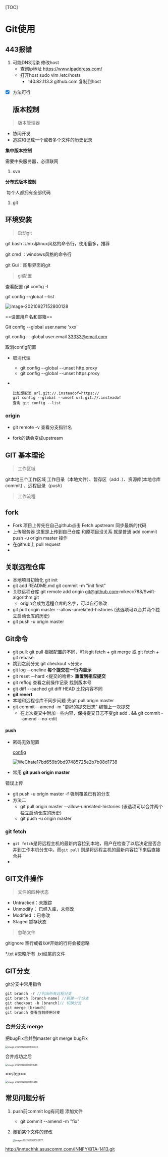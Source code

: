 [TOC]

# Git使用

## 443报错

1. 可能DNS污染 修改host   
   - 查询ip地址 https://www.ipaddress.com/
   - 打开host  sudo vim /etc/hosts  
     - 140.82.113.3 github.com 复制到host

- [x] 方法可行

  ## 版本控制

> 版本管理器

- 协同开发
- 追踪和记载一个或者多个文件的历史记录

**集中版本控制**

需要中央服务器，必须联网

1. svn

**分布式版本控制**

​	每个人都拥有全部代码

1. git

## 环境安装

> 启动git

git bash :Unix与linux风格的命令行，使用最多，推荐

git cmd ：windows风格的命令行

git Gui：图形界面的git 

> git配置 

查看配置 git config -l



git config --global --list

![image-20210927152800128](https://tva1.sinaimg.cn/large/008i3skNly1guv7w0sb6uj60o206oab102.jpg)

==设置用户名和邮箱==

Git config --global user.name 'xxx'

git config -- global user.email 33333@email.com



取消config配置

- 取消代理

  - git config --global --unset http.proxy
  - git config --global --unset https.proxy

- ​

  ```
  比如想取消 url.git://.insteadof=https://
  git config --global --unset url.git://.insteadof
  查询 git config --list
  ```

### origin

- git remote -v 查看分支指针名

- fork的话会变成upstream


## GIT 基本理论

> 工作区域

git本地三个工作区域  工作目录（本地文件）、暂存区（add .）、资源库(本地仓库 commit) 、远程目录（push）

> 工作流程


## fork

- Fork 项目上传先在自己github点击 Fetch upstream 同步最新的代码
- 上传服务器 这里是上传到自己仓库 和原项目没关系 就是普通 add commit push -u origin master 操作
- 在github上 pull request
- 

## 关联远程仓库

- 本地项目初始化 git init
- git add README.md git commit -m "init first"
- 关联远程仓库 git remote add origin git@github.com:mikecc788/Swift-algorithm.git
  - origin会成为远程仓库的名字，可以自行修改
- git pull origin master --allow-unrelated-histories (该选项可以合并两个独立启动仓库的历史)
-  git push -u origin master


## Git命令

- git pull:  git pull 根据配置的不同，可为git fetch + git merge 或 git fetch + git rebase
- 跳到之前分支  git checkout  <分支>
- git log --oneline       **每个提交在一行内显示**
- git reset --hard <提交的哈希> **重置到相应提交**
- git reflog 查看之前操作记录 找到版本号
- git diff --cached git diff HEAD 比较内容不同
- **git revert**
- 本地和远程仓库不同步问题 先git pull origin master
- git commit --amend -m "更好的提交日志"  编辑上一次提交
  - 在上次提交中附加一些内容，保持提交日志不变git add . && git commit --amend --no-edit

#### push

- 密码无效配置

  [config]()

  ![WeChate17bd659b9bd97485725e2b7b08d1738](/Users/feellife/Library/Containers/com.tencent.xinWeChat/Data/Library/Caches/com.tencent.xinWeChat/2.0b4.0.9/4100b5b68703b908e35e8fd25bba4804/dragImgTmp/WeChate17bd659b9bd97485725e2b7b08d1738.png)



- 常用 **git push origin master**

错误上传

- git push -u origin master -f   强制覆盖已有的分支
- 方法二
  - git pull origin master --allow-unrelated-histories (该选项可以合并两个独立启动仓库的历史)
  - git push -u origin master

### git fetch

- `git fetch`是将远程主机的最新内容拉到本地，用户在检查了以后决定是否合并到工作本机分支中。而`git pull` 则是将远程主机的最新内容拉下来后直接合并
- ​

## GIT文件操作

> 文件的四种状态

- Untracked：未跟踪
- Unmodify： 已经入库，未修改
- Modified ：已修改
- Staged 暂存状态

> 忽略文件

gitignore  空行或者以#开始的行将会被忽略

*.txt #忽略所有 .txt结尾的文件

## GIT分支

git分支中常用指令

```swift
git branch -r //列出所有远程分支
git branch [branch-name] //新建一个分支
git checkout -b [branch]// 切换分支
git merge [branch] 
git branch 查看当前使用分支
```

### 合并分支 merge

把bugFix合并到master  git merge bugFix

<img src="https://tva1.sinaimg.cn/large/008i3skNgy1guw2gs6uszj60ky0kkmxv02.jpg" alt="image-20210928090336042" style="zoom:50%;" />

合并成功之后

<img src="https://tva1.sinaimg.cn/large/008i3skNgy1guw2gg6u91j60kq0js75202.jpg" alt="image-20210928090531646" style="zoom:50%;" />

==step==

<img src="https://tva1.sinaimg.cn/large/008i3skNgy1guw2jjznsuj60q40gmmxx02.jpg" alt="image-20210928090831488" style="zoom:50%;" />

## 常见问题分析

1. push前commit log有问题 添加文件

   - git commit --amend -m "fix"

2. 撤销某个文件的修改 

   <img src="https://tva1.sinaimg.cn/large/008i3skNgy1gvbfs6xf60j60qk03k74p02.jpg" alt="image-20211011161002777" style="zoom:50%;" />

http://inntechhk.asuscomm.com/INNFY/BTA-1413.git
